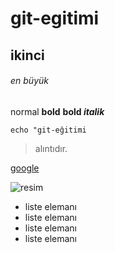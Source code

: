 # git-egitimi

## ikinci

###### en büyük

normal 
**bold**
**bold _italik_**

`echo "git-eğitimi`

>alıntıdır.

[google](https://www.google.com/search?q=translate&oq=tra&aqs=chrome.0.69i59j69i57j46i433j0i433l2j46i131i433j69i60j69i61.671j0j9&sourceid=chrome&ie=UTF-8)

![resim](https://postercim.net/wp-content/uploads/2019/01/kucuk-prens-ve-tilki-posteri.jpg.webp)

- liste elemanı
- liste elemanı
- liste elemanı
- liste elemanı
